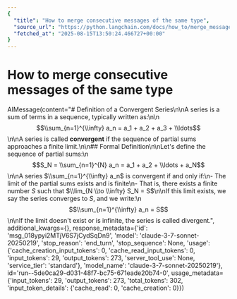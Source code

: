 ```yaml
---
{
  "title": "How to merge consecutive messages of the same type",
  "source_url": "https://python.langchain.com/docs/how_to/merge_message_runs/",
  "fetched_at": "2025-08-15T13:50:24.466727+00:00"
}
---
```


# How to merge consecutive messages of the same type

AIMessage(content="# Definition of a Convergent Series\n\nA series is a sum of terms in a sequence, typically written as:\n\n$$\\sum_{n=1}^{\\infty} a_n = a_1 + a_2 + a_3 + \\ldots$$\n\nA series is called **convergent** if the sequence of partial sums approaches a finite limit.\n\n## Formal Definition\n\nLet's define the sequence of partial sums:\n$$S_N = \\sum_{n=1}^{N} a_n = a_1 + a_2 + \\ldots + a_N$$\n\nA series $\\sum_{n=1}^{\\infty} a_n$ is convergent if and only if:\n- The limit of the partial sums exists and is finite\n- That is, there exists a finite number $S$ such that $\\lim_{N \\to \\infty} S_N = S$\n\nIf this limit exists, we say the series converges to $S$, and we write:\n$$\\sum_{n=1}^{\\infty} a_n = S$$\n\nIf the limit doesn't exist or is infinite, the series is called divergent.", additional_kwargs={}, response_metadata={'id': 'msg_018ypyi2MTjV6S7jCydSqDn9', 'model': 'claude-3-7-sonnet-20250219', 'stop_reason': 'end_turn', 'stop_sequence': None, 'usage': {'cache_creation_input_tokens': 0, 'cache_read_input_tokens': 0, 'input_tokens': 29, 'output_tokens': 273, 'server_tool_use': None, 'service_tier': 'standard'}, 'model_name': 'claude-3-7-sonnet-20250219'}, id='run--5de0ca29-d031-48f7-bc75-671eade20b74-0', usage_metadata={'input_tokens': 29, 'output_tokens': 273, 'total_tokens': 302, 'input_token_details': {'cache_read': 0, 'cache_creation': 0}})
